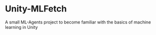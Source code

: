 # Unity-MLFetch
A small ML-Agents project to become familiar with the basics of machine learning in Unity
